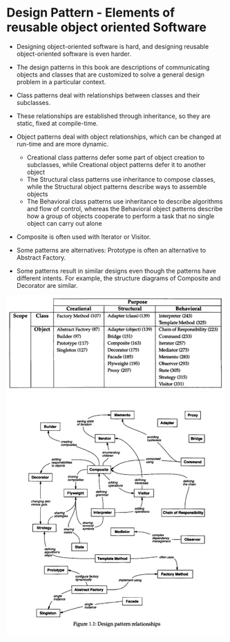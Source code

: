 # Design Pattern - Elements of reusable object oriented Software

- Designing object-oriented software is hard, and designing reusable object-oriented software is even harder.

- The design patterns in this book are descriptions of communicating objects and classes that are customized to solve a general design problem in a particular context.

- Class patterns deal with relationships between classes and their subclasses.

- These relationships are established through inheritance, so they are static, fixed at compile-time.

- Object patterns deal with object relationships, which can be changed at run-time and are more dynamic.
    - Creational class patterns defer some part of object creation to subclasses, while Creational object patterns defer it to another object
    - The Structural class patterns use inheritance to compose classes, while the Structural object patterns describe ways to assemble objects 
    - The Behavioral class patterns use inheritance to describe algorithms and flow of control, whereas the Behavioral object patterns describe how a group of objects cooperate to perform a task that no single object can carry out alone

- Composite is often used with Iterator or Visitor. 
- Some patterns are alternatives: Prototype is often an alternative to Abstract Factory.
- Some patterns result in similar designs even though the patterns have different intents. For example, the structure diagrams of Composite and Decorator are similar.

![](./screen/Design%20Pattern.png)
![](./screen/Design%20Pattern%20Relations.png)

